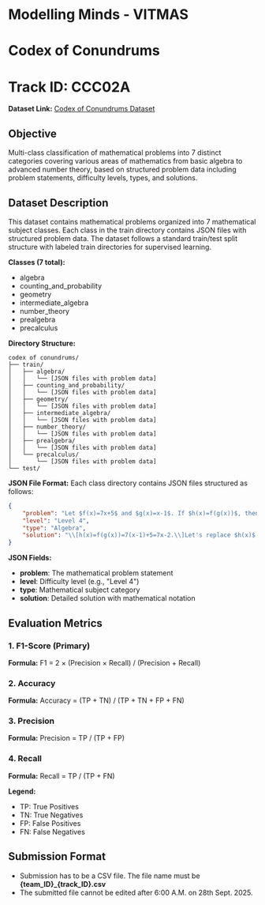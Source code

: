 # Modelling Minds - VITMAS
# Codex of Conundrums
# Track ID: CCC02A
**Dataset Link:** [Codex of Conundrums Dataset](https://kaggle.com/datasets/4a1e06fd4e57334d09cc5dada035ebab749a87175bdad385a76a4fb0fcfb5175)
## Objective
Multi-class classification of mathematical problems into 7 distinct categories covering various areas of mathematics from basic algebra to advanced number theory, based on structured problem data including problem statements, difficulty levels, types, and solutions.

## Dataset Description
This dataset contains mathematical problems organized into 7 mathematical subject classes. Each class in the train directory contains JSON files with structured problem data. The dataset follows a standard train/test split structure with labeled train directories for supervised learning.

**Classes (7 total):**
- algebra
- counting_and_probability
- geometry
- intermediate_algebra
- number_theory
- prealgebra
- precalculus

**Directory Structure:**
```
codex of conundrums/
├── train/
│   ├── algebra/
│   │   └── [JSON files with problem data]
│   ├── counting_and_probability/
│   │   └── [JSON files with problem data]
│   ├── geometry/
│   │   └── [JSON files with problem data]
│   ├── intermediate_algebra/
│   │   └── [JSON files with problem data]
│   ├── number_theory/
│   │   └── [JSON files with problem data]
│   ├── prealgebra/
│   │   └── [JSON files with problem data]
│   └── precalculus/
│       └── [JSON files with problem data]
└── test/
```

**JSON File Format:**
Each class directory contains JSON files structured as follows:
```json
{
    "problem": "Let $f(x)=7x+5$ and $g(x)=x-1$. If $h(x)=f(g(x))$, then what is the inverse of $h(x)$?",
    "level": "Level 4",
    "type": "Algebra",
    "solution": "\\[h(x)=f(g(x))=7(x-1)+5=7x-2.\\]Let's replace $h(x)$ with $y$ for simplicity, so \\[y=7x-2.\\]In order to invert $h(x)$ we may solve this equation for $x$. That gives \\[y+2=7x\\]or \\[x=\\frac{y+2}{7}.\\]Writing this in terms of $x$ gives the inverse function of $h$ as \\[h^{-1}(x)=\\boxed{\\frac{x+2}{7}}.\\]"
}
```

**JSON Fields:**
- **problem**: The mathematical problem statement
- **level**: Difficulty level (e.g., "Level 4")
- **type**: Mathematical subject category
- **solution**: Detailed solution with mathematical notation

## Evaluation Metrics

### 1. F1-Score (Primary)
**Formula:** F1 = 2 × (Precision × Recall) / (Precision + Recall)
### 2. Accuracy
**Formula:** Accuracy = (TP + TN) / (TP + TN + FP + FN)
### 3. Precision
**Formula:** Precision = TP / (TP + FP)
### 4. Recall
**Formula:** Recall = TP / (TP + FN)

**Legend:**
- TP: True Positives
- TN: True Negatives  
- FP: False Positives
- FN: False Negatives

## Submission Format
- Submission has to be a CSV file. The file name must be **{team_ID}_{track_ID}.csv** 
- The submitted file cannot be edited after 6:00 A.M. on 28th Sept. 2025.


